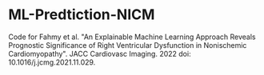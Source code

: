 # ML-Predtiction-NICM
Code for Fahmy et al. "An Explainable Machine Learning Approach Reveals Prognostic Significance of Right Ventricular Dysfunction in Nonischemic Cardiomyopathy". JACC Cardiovasc Imaging. 2022 doi: 10.1016/j.jcmg.2021.11.029.
